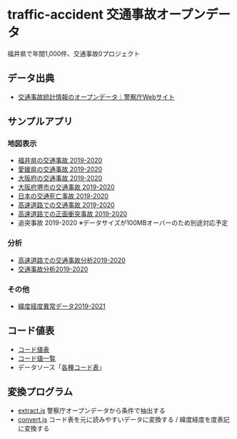 # traffic-accident 交通事故オープンデータ

福井県で年間1,000件、交通事故0プロジェクト

## データ出典

- [交通事故統計情報のオープンデータ｜警察庁Webサイト](https://www.npa.go.jp/publications/statistics/koutsuu/opendata/index_opendata.html)

## サンプルアプリ

### 地図表示

- [福井県の交通事故 2019-2020](https://code4fukui.github.io/traffic-accident/fukui.html)
- [愛媛県の交通事故 2019-2020](https://code4fukui.github.io/traffic-accident/ehime.html)
- [大阪府の交通事故 2019-2020](https://code4fukui.github.io/traffic-accident/osaka.html)
- [大阪府堺市の交通事故 2019-2020](https://code4fukui.github.io/traffic-accident/osaka-sakai.html)
- [日本の交通死亡事故 2019-2020](https://code4fukui.github.io/traffic-accident/fatal.html)
- [高速道路での交通事故 2019-2020](https://code4fukui.github.io/traffic-accident/kosoku.html)
- [高速道路での正面衝突事故 2019-2020](https://code4fukui.github.io/traffic-accident/kosoku-front.html)
- 追突事故 2019-2020 ※データサイズが100MBオーバーのため別途対応予定

### 分析

- [高速道路での交通事故分析2019-2020](https://code4fukui.github.io/traffic-accident/kosokustat.html)
- [交通事故分析2019-2020](https://code4fukui.github.io/traffic-accident/stat.html)

### その他

- [緯度経度異常データ2019-2021](https://code4fukui.github.io/traffic-accident/error.html)

## コード値表

- [コード値表](code/code.csv)
- [コード値一覧](code)
- データソース「[各種コード表](https://www.npa.go.jp/publications/statistics/koutsuu/opendata/2019/codebook_2019.pdf)」

## 変換プログラム

- [extract.js](extract.js) 警察庁オープンデータから条件で抽出する
- [convert.js](convert.js) コード表を元に読みやすいデータに変換する / 緯度経度を度表記に変換する
